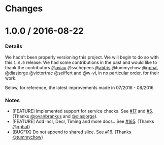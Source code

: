 Changes
=======

# 1.0.0 / 2016-08-22

### Details
We hadn't been properly versioning this project. We will begin to do so with this
`1.0.0` release. We had some contributions in the past and would like to thank the
contributors [@aviau][] @sschepens [@abtris][] @tummychow [@gphat][] @diasjorge [@victortrac][]
[@seiffert][] and [@w-vi][], in no particular order, for their work.

Below, for reference, the latest improvements made in 07/2016 - 08/2016

### Notes

* [FEATURE] Implemented support for service checks. See [#17][] and [#5][]. (Thanks [@jovanbrankus][] and [@diasjorge][]).
* [FEATURE] Add Incr, Decr, Timing and more docs.. See [#165][]. (Thanks [@gphat][])
* [BUGFIX] Do not append to shared slice. See [#16][]. (Thanks [@tummychow][])

<!--- The following link definition list is generated by PimpMyChangelog --->
[#5]: https://github.com/DataDog/datadog-go/issues/5
[#16]: https://github.com/DataDog/datadog-go/issues/16
[#17]: https://github.com/DataDog/datadog-go/issues/17
[#165]: https://github.com/DataDog/datadog-go/issues/165
[@abtris]: https://github.com/abtris
[@aviau]: https://github.com/aviau
[@diasjorge]: https://github.com/diasjorge
[@gphat]: https://github.com/gphat
[@jovanbrankus]: https://github.com/jovanbrankus
[@seiffert]: https://github.com/seiffert
[@sschepens]: https://github.com/sschepens
[@tummychow]: https://github.com/tummychow
[@victortrac]: https://github.com/victortrac
[@w-vi]: https://github.com/w-vi